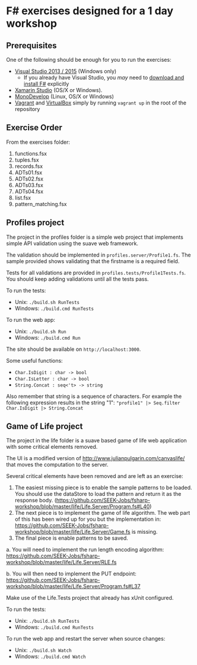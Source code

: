 # F# exercises designed for a 1 day workshop

## Prerequisites

One of the following should be enough for you to run the exercises:
* [Visual Studio 2013 / 2015](https://www.visualstudio.com/en-us/products/visual-studio-community-vs.aspx) (Windows only)
  * If you already have Visual Studio, you *may* need to [download and install F#](http://www.microsoft.com/en-us/download/confirmation.aspx?id=44011) explicitly
* [Xamarin Studio](https://xamarin.com/download) (OS/X or Windows).
* [MonoDevelop](http://www.monodevelop.com/download/) (Linux, OS/X or Windows)
* [Vagrant](https://www.vagrantup.com/downloads.html) and [VirtualBox](https://www.virtualbox.org/wiki/Downloads) simply by running ``vagrant up`` in the root of the repository

## Exercise Order

From the exercises folder:

1. functions.fsx
1. tuples.fsx
1. records.fsx
1. ADTs01.fsx
1. ADTs02.fsx
1. ADTs03.fsx
1. ADTs04.fsx
1. list.fsx
1. pattern_matching.fsx

## Profiles project
The project in the profiles folder is a simple web project that implements simple API validation using the suave web framework.

The validation should be implemented in `profiles.server/Profile1.fs`. The sample provided shows validating that the firstname is a required field.

Tests for all validations are provided in `profiles.tests/Profile1Tests.fs`. You should keep adding validations until all the tests pass.

To run the tests:
* Unix: `./build.sh RunTests`
* Windows: `./build.cmd RunTests`

To run the web app:
* Unix: `./build.sh Run`
* Windows: `./build.cmd Run`

The site should be available on `http://localhost:3000`.

Some useful functions:

* `Char.IsDigit : char -> bool`
* `Char.IsLetter : char -> bool`
* `String.Concat : seq<'t> -> string`

Also remember that string is a sequence of characters. For example the following expression results in the string "1":
`"profile1" |> Seq.filter Char.IsDigit |> String.Concat`

## Game of Life project
The project in the life folder is a suave based game of life web application with some critical elements removed.

The UI is a modified version of http://www.julianpulgarin.com/canvaslife/ that moves the computation to the server.

Several critical elements have been removed and are left as an exercise:

1. The easiest missing piece is to enable the sample patterns to be loaded. You should use the dataStore to load the pattern and return it as the response body. (https://github.com/SEEK-Jobs/fsharp-workshop/blob/master/life/Life.Server/Program.fs#L40)
2. The next piece is to implement the game of life algorithm. The web part of this has been wired up for you but the implementation in: https://github.com/SEEK-Jobs/fsharp-workshop/blob/master/life/Life.Server/Game.fs is missing.
3. The final piece is enable patterns to be saved.

  a.  You will need to implement the run length encoding algorithm: https://github.com/SEEK-Jobs/fsharp-workshop/blob/master/life/Life.Server/RLE.fs

  b. You will then need to implement the PUT endpoint: https://github.com/SEEK-Jobs/fsharp-workshop/blob/master/life/Life.Server/Program.fs#L37

Make use of the Life.Tests project that already has xUnit configured.

To run the tests:
* Unix: `./build.sh RunTests`
* Windows: `./build.cmd RunTests`

To run the web app and restart the server when source changes:
* Unix: `./build.sh Watch`
* Windows: `./build.cmd Watch`
